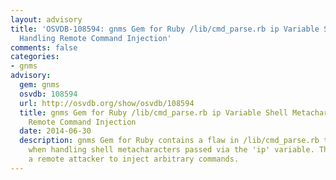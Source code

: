 ```yaml
---
layout: advisory
title: 'OSVDB-108594: gnms Gem for Ruby /lib/cmd_parse.rb ip Variable Shell Metacharacter
  Handling Remote Command Injection'
comments: false
categories:
- gnms
advisory:
  gem: gnms
  osvdb: 108594
  url: http://osvdb.org/show/osvdb/108594
  title: gnms Gem for Ruby /lib/cmd_parse.rb ip Variable Shell Metacharacter Handling
    Remote Command Injection
  date: 2014-06-30
  description: gnms Gem for Ruby contains a flaw in /lib/cmd_parse.rb that is triggered
    when handling shell metacharacters passed via the 'ip' variable. This may allow
    a remote attacker to inject arbitrary commands.
---
```

